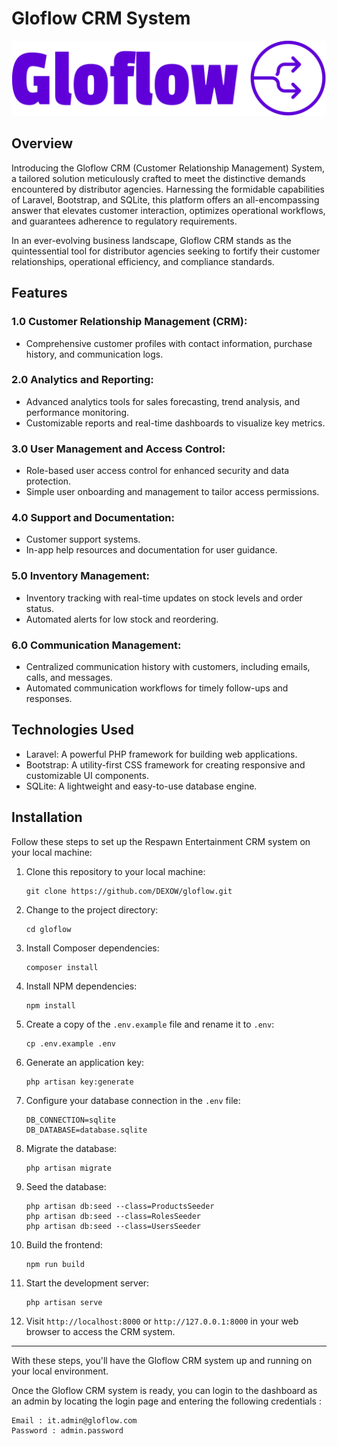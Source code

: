 # Gloflow CRM System

![Gloflow](public/assets/icons/logo.svg)

## Overview

Introducing the Gloflow CRM (Customer Relationship Management) System, a tailored solution meticulously crafted to meet the distinctive demands encountered by distributor agencies. Harnessing the formidable capabilities of Laravel, Bootstrap, and SQLite, this platform offers an all-encompassing answer that elevates customer interaction, optimizes operational workflows, and guarantees adherence to regulatory requirements.

In an ever-evolving business landscape, Gloflow CRM stands as the quintessential tool for distributor agencies seeking to fortify their customer relationships, operational efficiency, and compliance standards.

## Features

### 1.0 Customer Relationship Management (CRM):

- Comprehensive customer profiles with contact information, purchase history, and communication logs.

### 2.0 Analytics and Reporting:

- Advanced analytics tools for sales forecasting, trend analysis, and performance monitoring.
- Customizable reports and real-time dashboards to visualize key metrics.

### 3.0 User Management and Access Control:

- Role-based user access control for enhanced security and data protection.
- Simple user onboarding and management to tailor access permissions.

### 4.0 Support and Documentation:

- Customer support systems.
- In-app help resources and documentation for user guidance.

### 5.0 Inventory Management:

- Inventory tracking with real-time updates on stock levels and order status.
- Automated alerts for low stock and reordering.

### 6.0 Communication Management:

- Centralized communication history with customers, including emails, calls, and messages.
- Automated communication workflows for timely follow-ups and responses.

## Technologies Used

- Laravel: A powerful PHP framework for building web applications.
- Bootstrap: A utility-first CSS framework for creating responsive and customizable UI components.
- SQLite: A lightweight and easy-to-use database engine.

## Installation

Follow these steps to set up the Respawn Entertainment CRM system on your local machine:

1. Clone this repository to your local machine:

    ```shell
    git clone https://github.com/DEXOW/gloflow.git
    ```

2. Change to the project directory:

    ```shell
    cd gloflow
    ```

3. Install Composer dependencies:

    ```shell
    composer install
    ```

4. Install NPM dependencies:

    ```shell
    npm install
    ```

5. Create a copy of the `.env.example` file and rename it to `.env`:

    ```shell
    cp .env.example .env
    ```

6. Generate an application key:

    ```shell
    php artisan key:generate
    ```

7. Configure your database connection in the `.env` file:

    ```shell
    DB_CONNECTION=sqlite
    DB_DATABASE=database.sqlite
    ```

8. Migrate the database:

    ```shell
    php artisan migrate
    ```

9. Seed the database:

    ```shell
    php artisan db:seed --class=ProductsSeeder
    php artisan db:seed --class=RolesSeeder
    php artisan db:seed --class=UsersSeeder
    ```

10. Build the frontend:
    ```shell
    npm run build
    ```
11. Start the development server:

    ```shell
    php artisan serve
    ```

12. Visit `http://localhost:8000` or `http://127.0.0.1:8000` in your web browser to access the CRM system.

---

With these steps, you'll have the Gloflow CRM system up and running on your local environment.

Once the Gloflow CRM system is ready, you can login to the dashboard as an admin by locating the login page and entering the following credentials :

    Email : it.admin@gloflow.com
    Password : admin.password